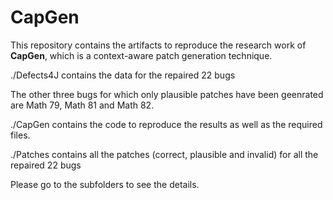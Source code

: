 # CapGen

This repository contains the artifacts to reproduce the research work of **CapGen**, which is a context-aware patch generation technique.

./Defects4J contains the data for the repaired 22 bugs

The other three bugs for which only plausible patches have been geenrated are Math 79, Math 81 and Math 82.

./CapGen contains the code to reproduce the results as well as the required files. 

./Patches contains all the patches (correct, plausible and invalid) for all the repaired 22 bugs

Please go to the subfolders to see the details.
